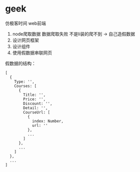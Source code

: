 # geek
仿极客时间 web前端

1. node爬取数据     数据爬取失败 不是li装的爬不到 -> 自己造假数据
2. 设计网页框架
3. 设计组件
4. 使用假数据串联网页

假数据的结构：
```
[
  {
    Type: '',
    Courses: [
      {
        Title: '',
        Price: '',
        Discount: '',
        Detail: '',
        CourseUrl: [
          {
            index: Number,
            url: ''
          },
          ...
        ]
      },
      ...
    ]
  },
  ...
]
```